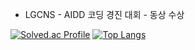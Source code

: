 
 - LGCNS - AIDD 코딩 경진 대회 - 동상 수상


[![Solved.ac Profile](http://mazassumnida.wtf/api/v2/generate_badge?boj=rrww2347)](https://solved.ac/rrww2347/)  [![Top Langs](https://github-readme-stats.vercel.app/api/top-langs/?username=leechigu)](https://github.com/anuraghazra/github-readme-stats)
